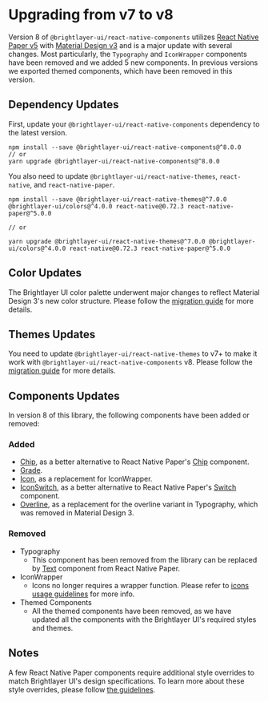# Upgrading from v7 to v8

Version 8 of `@brightlayer-ui/react-native-components` utilizes [React Native Paper v5](https://callstack.github.io/react-native-paper/) with [Material Design v3](https://m3.material.io/) and is a major update with several changes. Most particularly, the `Typography` and `IconWrapper` components have been removed and we added 5 new components. In previous versions we exported themed components, which have been removed in this version.

## Dependency Updates

First, update your `@brightlayer-ui/react-native-components` dependency to the latest version.

```shell
npm install --save @brightlayer-ui/react-native-components@^8.0.0
// or
yarn upgrade @brightlayer-ui/react-native-components@^8.0.0
```

You also need to update `@brightlayer-ui/react-native-themes`, `react-native`, and `react-native-paper`.

```shell
npm install --save @brightlayer-ui/react-native-themes@^7.0.0 @brightlayer-ui/colors@^4.0.0 react-native@0.72.3 react-native-paper@^5.0.0

// or

yarn upgrade @brightlayer-ui/react-native-themes@^7.0.0 @brightlayer-ui/colors@^4.0.0 react-native@0.72.3 react-native-paper@^5.0.0
```

## Color Updates

The Brightlayer UI color palette underwent major changes to reflect Material Design 3's new color structure. Please follow the [migration guide](https://github.com/etn-ccis/blui-colors/blob/master/README.md#migration-from-v3-to-v4) for more details.

## Themes Updates

You need to update `@brightlayer-ui/react-native-themes` to v7+ to make it work with `@brightlayer-ui/react-native-components` v8. Please follow the [migration guide](https://github.com/etn-ccis/blui-react-native-themes/blob/master/README.md#upgrading-from-version-6---7) for more details.

## Components Updates

In version 8 of this library, the following components have been added or removed:

### Added

- [Chip](./docs/Chip.md), as a better alternative to React Native Paper's [Chip](https://callstack.github.io/react-native-paper/docs/components/Chip/) component.
- [Grade](./docs/Grade.md).
- [Icon](./docs/Icons#icon-as-a-component.md), as a replacement for IconWrapper.
- [IconSwitch](./docs/IconSwitch.md), as a better alternative to React Native Paper's [Switch](https://callstack.github.io/react-native-paper/docs/components/Switch/) component.
- [Overline](./docs/Overline.md), as a replacement for the overline variant in Typography, which was removed in Material Design 3.

### Removed

- Typography
    - This component has been removed from the library can be replaced by [Text](https://callstack.github.io/react-native-paper/docs/components/Text/) component from React Native Paper.
- IconWrapper
    - Icons no longer requires a wrapper function. Please refer to [icons usage guidelines](./docs/Icons) for more info.
- Themed Components
    - All the themed components have been removed, as we have updated all the components with the Brightlayer UI's required styles and themes.

## Notes

<!-- TODO : Add a link to style override guide, once BLUI-5027 is done -->
A few React Native Paper components require additional style overrides to match Brightlayer UI's design specifications. To learn more about these style overrides, please follow [the guidelines](#).
